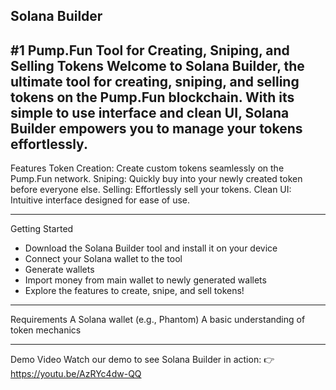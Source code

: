 Solana Builder
------------------------------------------------------------------------------------------------------------------------------------------------------------------------------------------------------------------------------------------------------------------------
#1 Pump.Fun Tool for Creating, Sniping, and Selling Tokens
Welcome to Solana Builder, the ultimate tool for creating, sniping, and selling tokens on the Pump.Fun blockchain. With its simple to use interface and clean UI, Solana Builder empowers you to manage your tokens effortlessly.
------------------------------------------------------------------------------------------------------------------------------------------------------------------------------------------------------------------------------------------------------------------------

Features
Token Creation: Create custom tokens seamlessly on the Pump.Fun network.
Sniping: Quickly buy into your newly created token before everyone else.
Selling: Effortlessly sell your tokens.
Clean UI: Intuitive interface designed for ease of use.

------------------------------------------------------------------------------------------------------------------------------------------------------------------------------------------------------------------------------------------------------------------------

Getting Started
- Download the Solana Builder tool and install it on your device
- Connect your Solana wallet to the tool
- Generate wallets
- Import money from main wallet to newly generated wallets
- Explore the features to create, snipe, and sell tokens!

------------------------------------------------------------------------------------------------------------------------------------------------------------------------------------------------------------------------------------------------------------------------

Requirements
A Solana wallet (e.g., Phantom)
A basic understanding of token mechanics

------------------------------------------------------------------------------------------------------------------------------------------------------------------------------------------------------------------------------------------------------------------------

Demo Video
Watch our demo to see Solana Builder in action:
👉 https://youtu.be/AzRYc4dw-QQ
